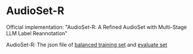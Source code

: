 # AudioSet-R
Official implementation: "AudioSet-R: A Refined AudioSet with Multi-Stage LLM Label Reannotation"

AudioSet-R: The json file of [balanced training set](https://github.com/colaudiolab/AudioSet-R/blob/main/AudioSet-R_train.json) and [evaluate set](https://github.com/colaudiolab/AudioSet-R/blob/main/AudioSet-R_eval.json)

